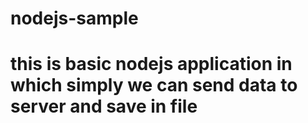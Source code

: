 # nodejs-sample
# this is basic nodejs application in which simply we can send data to server and save in file 
